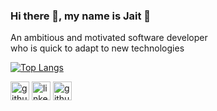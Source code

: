 ### Hi there 👋, my name is Jait 🙌

An ambitious and motivated software developer <br /> who is quick to adapt to new technologies

[![Top Langs](https://github-readme-stats.vercel.app/api/top-langs/?username=jaitlimaye)](https://github.com/anuraghazra/github-readme-stats)





[<img src='https://cdn.jsdelivr.net/npm/simple-icons@3.0.1/icons/github.svg' alt='github' height='30'>](https://github.com/jaitlimaye)  [<img src='https://cdn.jsdelivr.net/npm/simple-icons@3.0.1/icons/linkedin.svg' alt='linkedin' height='30'>](https://www.linkedin.com/in/jaitlimaye/)  [<img src='https://cdn.jsdelivr.net/npm/simple-icons@3.0.1/icons/gmail.svg' alt='github' height='30'>](mailto:jaitlimaye@gmail.com)

